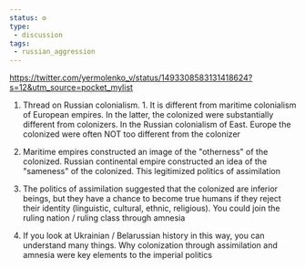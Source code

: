 ```yaml
---
status: ⚙️
type: 
 - discussion
tags:
 - russian_aggression 
---
```


https://twitter.com/yermolenko_v/status/1493308583131418624?s=12&utm_source=pocket_mylist

1. Thread on Russian colonialism. 1. It is different from maritime colonialism of European empires. In the latter, the colonized were substantially different from colonizers. In the Russian colonialism of East. Europe the colonized were often NOT too different from the colonizer

2. Maritime empires constructed an image of the "otherness" of the colonized. Russian continental empire constructed an idea of the "sameness" of the colonized. This legitimized politics of assimilation

3. The politics of assimilation suggested that the colonized are inferior beings, but they have a chance to become true humans if they reject their identity (linguistic, cultural, ethnic, religious). You could join the ruling nation / ruling class through amnesia

4. If you look at Ukrainian / Belarussian history in this way, you can understand many things. Why colonization through assimilation and amnesia were key elements to the imperial politics
